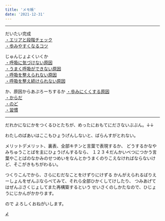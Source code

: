 ```yaml
---
title: 'メモ帳'
date: '2021-12-31'
---
```

***
だいたい完成  
[・エリアと段階チェック ](/posts/01-1)  
[・歩みやすくなるコツ ](/posts/02-1)  

じゅんじょよくいくか  
[・呼吸に気づけない原因 ](/posts/03-1)   
[・うまく呼吸ができない原因 ](/posts/03-1)  
[・呼吸を整えられない原因 ](/posts/03-1)  
[・呼吸を整え続けられない原因 ](/posts/03-1)  

か、原因からあぷろーちするか
[・歩みにくくする原因 ](/posts/03-1)  
[・からだ ](/posts/03-1)  
[・のど ](/posts/03-1)  
[・習慣 ](/posts/03-1)  

***
だれかになにかをつくるひとたちが、めったにおもてにださないぶぶん。↓↓

わたしのばあいはここもひょうげんしないと、ばらんすがとれない。

メリットデメリット、裏表、全部キチンと言葉で表現するか、
どうするかなやみちゅうことばを主にひょうげんするなら、
１２３４だんかいべつにつかう言葉やことばのなかみのせつめいをなんとかうまくのりこえなければならないけど、そこがきもちがわるい。

つくりこんでから、さらにむだなことをけずりにけずる
かんがえられるばりえーしょんをぜんぶならべてみて、それら全部ひかくしてけしたり、
つみあげてはぜんぶさくじょしてまた再構築するという
せいさくのしかたなので、ひじょうにじかんがかかります。

ので
よろしくおねがいします。


[ ↲ ](https://01234567890.thebase.in/about)
